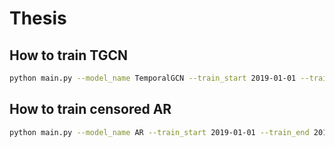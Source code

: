 # Thesis

## How to train TGCN
```bash
python main.py --model_name TemporalGCN --train_start 2019-01-01 --train_end 2019-05-01 --test_start 2020-05-01 --test_end 2020-05-30 --covariates --batch_size 32 --max_epochs 10 --censored --dataloader EVChargersDataset --loss CPNLL_TGCN
```

## How to train censored AR
```bash
python main.py --model_name AR --train_start 2019-01-01 --train_end 2019-05-01 --test_start 2020-05-02 --batch_size 32 --max_epochs 10 --dataloader EVChargersDatasetLSTM --test_end 2020-05-30 --censored --loss CPNLL
```